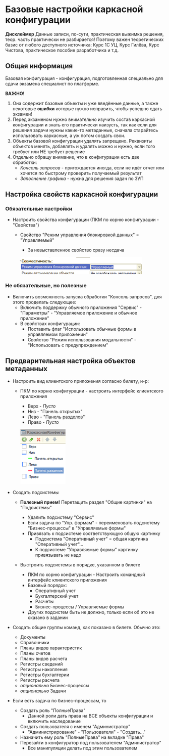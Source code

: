 # Базовые настройки каркасной конфигурации

**Дисклеймер** Данные записи, по-сути, практическая выжимка решения, теор. часть практически не разбирается! Поэтому важен теоретических базис от любого доступного источника: Курс 1С УЦ, Курс Гилёва, Курс Чистова, практическое пособие разработчика и т.д.

## Общая информация

Базовая конфигурация - конфигурация, подготовленная специально для сдачи экзамена специалист по платформе.

**ВАЖНО!**

1. Она содержит базовые объекты и уже введённые данные, а также некоторые **ошибки** которые нужно исправить, чтобы успешно сдать экзамен!
2. Перед экзаменом нужно внимательно изучить состав каркасной конфигурации и знать его практически наизусть, так как если для решения задачи нужны какие-то метаданные, сначала старайтесь использовать каркасные, а уж потом создать свои.
3. Объекты базовой конфигурации удалять запрещено. Реквизиты объектов менять, добавлять и удалять можно и нужно, если того требует или НЕ требует решение
4. Отдельно обращу внимание, что в конфигурации есть две обработки:
    * *Консоль запросов* - пригождается иногда, если не идёт отчет или хочется по быстрому проверить получаемый результат
    * *Заполнение графика* - нужна для решения задач по ЗУП

## Настройка свойств каркасной конфигурации
  
### Обязательные настройки
  
* Настроить свойства конфигурации (ПКМ по корню конфигурации - "Свойства")  
  * Свойство "Режим управления блокировкой данных" = "Управляемый"  
    * За невыставленное свойство сразу несдача

    ![Картинка](Base/Base001.png)

### Не обязательные, но полезные
  
* Включить возможность запуска обработки "Консоль запросов", для этого проделать следующее:
  * Включить поддержку обычного приложения "Сервис" - "Параметры" - "Управляемое приложение и обычное приложение"
  * В свойствах конфигурации:
    * Поставить флаг "Использовать обычные формы в управляемом приложении"
    * Свойство "Режим использования модальности" - "Использовать с предупреждением"

## Предварительная настройка объектов метаданных

* Настроить вид клиентского приложения согласно билету, н-р:
  * ПКМ по корню конфигурации - настроить интерфейс клиентского приложения

    * Верх - *Пусто*
    * Низ - "Панель открытых"
    * Лево - "Панель разделов"
    * Право - *Пусто*

    ![Картинка](Base/Base002.png)

* Создать подсистемы

  * **Полезный прием!** Перетащить раздел "Общие картинки" на "Подсистемы"
    * Удалить подсистему "Сервис"
    * Если задача по "Упр. формам" - переименовать подсистему "Бизнес-процессы" в "Управляемые формы"
    * Привязать к подсистеме соответствующую общую картинку
      * Подсистема "Оперативный учет" = общая картинка "Оперативный учет"...
      * К подсистеме "Управляемые формы" картинку привязывать не надо

  * Выстроить подсистемы в порядке, указанном в билете
    * ПКМ по корню конфигурации - Настроить командный интерфейс клиентского приложения
    * Базовый порядок:
      * Оперативный учет
      * Бухгалтерский учет
      * Расчеты
      * Бизнес-процессы / Управляемые формы
    * Других подсистем быть не должно, только если об это не сказано в задании
* Создать общие группы команд, как показано в билете. Обычно это:
  * Документы
  * Справочники
  * Планы видов характеристик
  * Планы счетов
  * Планы видов расчета
  * Регистры сведений
  * Регистры накопления
  * Регистры бухгалтерии
  * Регистры расчета
  * *опционально* Бизнес-процессы
  * *опционально* Задачи
* Если есть задача по бизнес-процессам, то
  * Создать роль "ПолныеПрава"
    * Данной роли дать права на ВСЕ объекты конфигурации и включить наследование
  * Создать пользователя с именем "Администратор"
    * "Администрирование" - "Пользователи" - "Создать..."
  * Назначить ему роль "ПолныеПрава" на вкладке "Права"
  * Перезайти в конфигуратор под пользователем "Администратор"
    * Все манипуляции делать под этим пользователем
